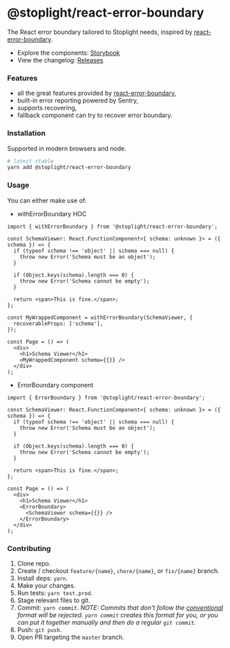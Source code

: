 # @stoplight/react-error-boundary

<!-- BADGES -->

<!-- SUMMARY -->

The React error boundary tailored to Stoplight needs, inspired by [react-error-boundary](https://github.com/bvaughn/react-error-boundary).

- Explore the components: [Storybook](https://stoplightio.github.io/react-error-boundary)
- View the changelog: [Releases](https://github.com/stoplightio/react-error-boundary/releases)

### Features

- all the great features provided by [react-error-boundary](https://github.com/bvaughn/react-error-boundary),
- built-in error reporting powered by Sentry,
- supports recovering,
- fallback component can try to recover error boundary.

### Installation

Supported in modern browsers and node.

```bash
# latest stable
yarn add @stoplight/react-error-boundary
```

### Usage

You can either make use of:

- withErrorBoundary HOC

```tsx
import { withErrorBoundary } from '@stoplight/react-error-boundary';

const SchemaViewer: React.FunctionComponent<{ schema: unknown }> = ({ schema }) => {
  if (typeof schema !== 'object' || schema === null) {
    throw new Error('Schema must be an object');
  }

  if (Object.keys(schema).length === 0) {
    throw new Error('Schema cannot be empty');
  }

  return <span>This is fine.</span>;
};

const MyWrappedComponent = withErrorBoundary(SchemaViewer, {
  recoverableProps: ['schema'],
});

const Page = () => (
  <div>
    <h1>Schema Viewer</h1>
    <MyWrappedComponent schema={{}} />
  </div>
);
```

- ErrorBoundary component

```tsx
import { ErrorBoundary } from '@stoplight/react-error-boundary';

const SchemaViewer: React.FunctionComponent<{ schema: unknown }> = ({ schema }) => {
  if (typeof schema !== 'object' || schema === null) {
    throw new Error('Schema must be an object');
  }

  if (Object.keys(schema).length === 0) {
    throw new Error('Schema cannot be empty');
  }

  return <span>This is fine.</span>;
};

const Page = () => (
  <div>
    <h1>Schema Viewer</h1>
    <ErrorBoundary>
      <SchemaViewer schema={{}} />
    </ErrorBoundary>
  </div>
);
```

### Contributing

1. Clone repo.
2. Create / checkout `feature/{name}`, `chore/{name}`, or `fix/{name}` branch.
3. Install deps: `yarn`.
4. Make your changes.
5. Run tests: `yarn test.prod`.
6. Stage relevant files to git.
7. Commit: `yarn commit`. _NOTE: Commits that don't follow the [conventional](https://github.com/marionebl/commitlint/tree/master/%40commitlint/config-conventional) format will be rejected. `yarn commit` creates this format for you, or you can put it together manually and then do a regular `git commit`._
8. Push: `git push`.
9. Open PR targeting the `master` branch.
